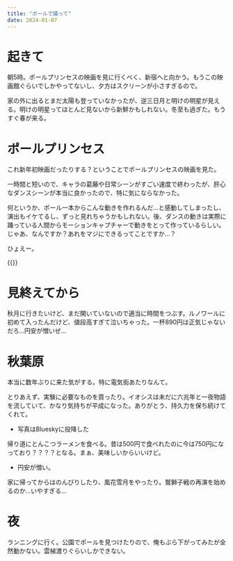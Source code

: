```yaml
---
title: "ポールで踊って"
date: 2024-01-07
---
```


# 起きて
朝5時。ポールプリンセスの映画を見に行くべく、新宿へと向かう。もうこの映画館ぐらいでしかやってないし、夕方はスクリーンが小さすぎるので。

家の外に出るとまだ太陽も登っていなかったが、逆三日月と明けの明星が見える。明けの明星ってほとんど見ないから新鮮かもしれない。冬至も過ぎた。もうすぐ春が来る。

# ポールプリンセス
これ新年初映画だったりする？ということでポールプリンセスの映画を見た。

一時間と短いので、キャラの葛藤や日常シーンがすごい速度で終わったが、肝心なダンスシーンが本当に良かったので、特に気にならなかった。

何というか、ポール一本からこんな動きを作れるんだ...と感動してしまったし、演出もイケてるし、ずっと見れちゃうかもしれない。後、ダンスの動きは実際に踊っている人間からモーションキャプチャーで動きをとって作っているらしい。じゃあ、なんですか？あれをマジにできるってことですか...？

ひょえー。

{{<youtube qdCp-wIr8OI>}}

# 見終えてから
秋月に行きたいけど、まだ開いていないので適当に時間をつぶす。ルノワールに初めて入ったんだけど、値段高すぎて泣いちゃった。一杯890円は正気じゃないだろ...円安が憎いぜ...

# 秋葉原
本当に数年ぶりに来た気がする。特に電気街あたりなんて。

とりあえず、実験に必要なものを買ったり。イオシスは未だに六兆年と一夜物語を流していて、かなり気持ちが平成になった。ありがとう、持久力を保ち続けてくれて。
- 写真はBlueskyに投降した

帰り道にとんこつラーメンを食べる。昔は500円で食べれたのに今は750円になっており？？？？となる。まぁ、美味しいからいいけど。
- 円安が憎い。

家に帰ってからはのんびりしたり、風花雪月をやったり。鷲獅子戦の再演を始めるのか...いやすぎる...

# 夜
ランニングに行く。公園でポールを見つけたりので、俺もぶら下がってみたが全然動かない。雲梯渡りぐらいしかできない。